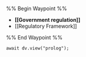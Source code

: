 %% Begin Waypoint %%
- **[[Government regulation]]**
- [[Regulatory Framework]]

%% End Waypoint %%

```dataviewjs
await dv.view("prolog");
```